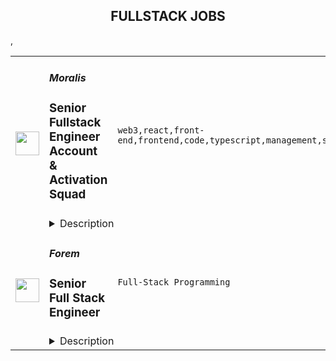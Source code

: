 <div align="center"><h2>FULLSTACK JOBS</h2></div><table><tr>
                <td width="100" height="100" rowspan="2">
                    <img src="https://remoteok.com/assets/img/jobs/76ebb617c70e6577acbdaf88372c467d1665126922.peg" width="38px" height="auto">
                </td>
                <td width="300">
                    <h5>Moralis</h5>
                    <h3>Senior Fullstack Engineer Account & Activation Squad</h3>
                </td>
                <td width="300">
                    <code>web3,react,front-end,frontend,code,typescript,management,senior,engineer,backend,fullstack</code>
                </td>
                <td width="200">
                <text>4 days ago</text>
                </td>
                <td width="100" rowspan="2">
                <a href="https://remoteOK.com/remote-jobs/remote-senior-fullstack-engineer-account-activation-squad-moralis-129395" align="right" target="_blank">Apply</a>
                </td>
            </tr>
            <tr>
                <td colspan="3">
                <details><summary>Description</summary>
                <p>Itâs not everyday you can say you work for the futureâ¦</p><p>â¨Unless you work at Moralis! â¨</p><p>Ready to dive into some cool new tech and join the company thatâs gonna see 1 million devs onboarded to Web3?ð</p><p>Then youâre in the right place!</p><p>Here at Moralis, we are dedicated to innovation and showing Web2 devs that thereâs more to life than justâ¦ Web2 ð</p><p>Web3 is the future, and weâre at the forefrontâ¦ Will you be joining us?ðª</p><p>Weâre looking for aÂ <strong>Senior Fullstack Engineer</strong>Â to join our fast-growing team to make transitioning to Web3 easy as 1-2-3 for developers all over the world.<br><br><br><strong><strong>About the roleÂ ð©âð»ð¨âð»</strong></strong><br></p><p>As a Senior Fullstack Engineer, youâll be part of the development team, and youâll be creating and maintaining REST APIs while ensuring that front-end features work seamlessly with our backend. This role expects a proactive individual who can independently plan, execute and finalize front or backend tasks using any available resource or research. The individual should be able to efficiently contribute code that follows best practices for whichever architecture or framework is used.<br><br><strong>Responsibilities</strong><br></p><ul> </ul><ul>
<li>Be a part of the development lifecycle in the backend and frontend, where the individual should be able to iteratively implement features with scalability and testability in mind.</li>
<li>Be responsible for owning and maintaining designated features from frontend to backend and the relationship between them.</li>
<li>Be a part of sprint planning and claim ownership of designated features to plan and execute.</li>
</ul><p><strong><strong><br>About youÂ ðââï¸ðââï¸</strong></strong><br></p><ul>
<li>You are comfortable writing Typescript and working with libraries such as React and Nest.js.</li>
<li>You have experience working with state management and CRUD applications.</li>
<li>You are passionate about what you do and are highly interested in keeping up with current best practices in your areas of expertise.</li>
</ul><p><br><strong>Key Qualifications</strong>Â </p><ul>
<li>3+ years of experience in engineering.</li>
<li>Great knowledge, experience, and proficiency with Node.js, React, PostgreSQL.</li>
<li>Fluent in English (written and spoken).</li>
<li>Extra merit if you have experience with Nest.js.</li>
</ul><p><strong>Are we a match made in heaven?ðââï¸ðââï¸</strong></p><p>Weâre serious about our team because we believe in people first, above all.</p><p>To be one of our teammates, we need a few things from you:</p><ul><li>Are you always looking for new ways to improve existing processes?</li></ul><ul> <li>Do you strive to reach the highest heights in every aspect of life?</li> <li>Are you able to work independently, as well as in a team?</li> <li>Do you love memes and gaming? ðð»ðð»</li> </ul><p>Â </p><p>If you answered yes to all the aboveâ¦ you might just be our newest teammate ð¤«</p><p>Youâll get to work with a fun-loving team in a remote-first company (weâre in over 39 countries and counting) and best of all, youâll be making a difference in the way developers in Web2 all over the world work.</p><p>Want to take things further?</p><p>Check out this â¨<a href="https://academy.moralis.io/mbs" rel="noopener noreferrer nofollow">free onboarding course</a>â¨ here to see exactly what itâs like to work at Moralis, and send in your application.<br></p><p><em>Please ensure that all resumes and communication must be submitted in English.</em></p><p><br></p><br/><br/>Please mention the word **ECENOMICAL** and tag RMzUuMTcxLjE0Ni4yMQ== when applying to show you read the job post completely (#RMzUuMTcxLjE0Ni4yMQ==). This is a beta feature to avoid spam applicants. Companies can search these words to find applicants that read this and see they're human.
                </details>
                </td>
            </tr>,<tr>
                <td width="100" height="100" rowspan="2">
                    <img src="https://wwr-pro.s3.amazonaws.com/logos/0081/7878/logo.gif" width="38px" height="auto">
                </td>
                <td width="300">
                    <h5>Forem</h5>
                    <h3> Senior Full Stack Engineer</h3>
                </td>
                <td width="300">
                    <code>Full-Stack Programming</code>
                </td>
                <td width="200">
                <text>3 days ago</text>
                </td>
                <td width="100" rowspan="2">
                <a href="https://weworkremotely.com/remote-jobs/forem-senior-full-stack-engineer" align="right" target="_blank">Apply</a>
                </td>
            </tr>
            <tr>
                <td colspan="3">
                <details><summary>Description</summary>
                <img src="https://we-work-remotely.imgix.net/logos/0081/7878/logo.gif?ixlib=rails-4.0.0&w=50&h=50&dpr=2&fit=fill&auto=compress" />

<p>
  <strong>Headquarters:</strong> New York, New York
    <br /><strong>URL:</strong> <a href="https://forem.com">https://forem.com</a>
</p>

<div>
<strong>Job description<br></strong><br>
</div><div>We are looking for a Senior Full Stack Engineer with strong front-end skills and experience with Ruby on Rails. This engineer will have the opportunity to work closely with members on the team and tackle a wide variety of technical challenges throughout the stack. This individual will need to take into consideration performance, accessibility, and user experience to ensure that we are providing a world-class community building experience for creators and users alike. The starting salary range for this role is $145,000 - $157,000 plus equity and is not location-based.<br><br>
</div><div>
<strong>Primary Responsibilities<br></strong><br>
</div><ul>
<li>Build thoughtful, accessible UI and components that by contributing to our component library<br><br>
</li>
<li>Design and expand the capabilities of our API (built with Ruby on Rails), and design and expand the capabilities of our web frontend, built in JavaScript and Preact<br><br>
</li>
<li>Work closely and collaboratively within a cross functional team that includes Product, Design, Engineering, as well as other stakeholders, like our Community team<br><br>
</li>
<li>Identify areas for growth and iteration on our application stack and advocate for them on the Engineering roadmap<br><br>
</li>
<li>Triage, debug, and fix bugs reported by users<br><br>
</li>
<li>Participate in code reviews, design and implementation conversations, and post-incident reviews<br><br>
</li>
</ul><div>
<strong>Skills or Experience We’d Like To See<br></strong><br>
</div><ul>
<li>4+ years of experience with Javascript including vanilla javascript, and Preact (or React)<br><br>
</li>
<li>At least 1 year of experience with Ruby on Rails<br><br>
</li>
<li>Knowledge of relational databases. Postgres experience is a plus<br><br>
</li>
<li>Experience writing high-quality, maintainable, readable code, with a focus on performance and accessibility<br><br>
</li>
<li>Experience with a range of frontend testing tools, ideally including component-level, End to End, and accessibility testing. Experience with Cypress is a plus<br><br>
</li>
<li>Experience working in an asynchronous, distributed team<br><br>
</li>
<li>Able to work independently and values as part of a team with strong communication skills<br><br>
</li>
<li>Thrives in a fast-paced start-up environment<br><br>
</li>
<li>Interest or experience in open source software and/or the open source community<br><br>
</li>
</ul><div>
<strong>Interview process<br></strong><br>
</div><div>We want our candidates to have the best possible interview experience because this is as much about you finding the right fit as it is us finding a great new addition to the team. We value candidates from all backgrounds and experiences and want our interview process to be representative of that. Here is what you can expect:<br><br>
</div><ul>
<li>Application review<br><br>
</li>
<li>Round 1: Hiring manager interview (60 mins)<br><br>
</li>
<li>Round 2: A short take-home that is meant to mimic real-life work and provide fodder for a synchronous technical conversation (90 mins)<br><br>
</li>
<li>Round 3: Team interview covering your take-home, your technical experience and your soft skills in teamwork, mentorship, and technical leadership (90 mins)<br><br>
</li>
<li>Round 4: Co-founder interview intended to cover your skills in collaboration and communication, as well as to provide a final opportunity for you to ask any lingering questions about the company strategy and progress (45 mins)<br><br>
</li>
</ul><div><br></div>

<p><strong>To apply:</strong> <a href="https://weworkremotely.com/remote-jobs/forem-senior-full-stack-engineer">https://weworkremotely.com/remote-jobs/forem-senior-full-stack-engineer</a></p>

                </details>
                </td>
            </tr>,<tr>
                <td width="100" height="100" rowspan="2">
                    <img src="https://remotive.com/job/1224255/logo" width="38px" height="auto">
                </td>
                <td width="300">
                    <h5>Discourse</h5>
                    <h3>Full Stack Engineer - Customer Solutions Team</h3>
                </td>
                <td width="300">
                    <code>developer,javascript,rails,ruby</code>
                </td>
                <td width="200">
                <text>6 days ago</text>
                </td>
                <td width="100" rowspan="2">
                <a href="https://remotive.com/remote-jobs/software-dev/full-stack-engineer-customer-solutions-team-1224255" align="right" target="_blank">Apply</a>
                </td>
            </tr>
            <tr>
                <td colspan="3">
                <details><summary>Description</summary>
                <div class="h5"><em>Salary dependent on location and experience</em></div>
<p class="h1"> </p>
<p class="h1"><!--block-->About the job</p>
<p>You will work closely with some of Discourse’s largest clients to help them with their extensive customizations. You will also be contributing to Discourse’s core product and official plugins.</p>
<p><!--block--><br>Responsibilities include:<br><br></p>
<ul>
<li><!--block-->Communicate daily with clients and work with them to agree on work priorities</li>
<li><!--block-->Implement and document client features</li>
<li><!--block-->Discuss and decide with internal Discourse teams whether features are appropriate in core, or in client plugins</li>
<li><!--block-->Maintain client-specific features against latest core versions</li>
<li><!--block-->Highlight new critical core features to high-profile clients</li>
<li><!--block-->Schedule and deploy patches and upgrades</li>
</ul>
<p><!--block--><br><strong>About you</strong></p>
<p><!--block--></p>
<ul>
<li>You are an experienced full stack developer who has an interest in proposing and providing direct solutions to aid in customer success. You have excellent written and verbal communication skills and are comfortable working in a fully remote team.</li>
<li>You should be excited about customizing open-source solutions to fit a customer’s requirements.</li>
<li>You have Ruby, Rails and JavaScript experience; Discourse applicants usually complete a paid trial project prior to joining the team.</li>
<li>You should be kind to your co-workers. We believe in a welcoming workplace where people from different backgrounds and cultures work together to create something great.</li>
</ul>
<p> </p>
<p><!--block--><br><strong>About us</strong><br><br></p>
<p>There are many benefits to working at Discourse including a flexible work schedule, 5 weeks of holiday per year, funding for a co-working space, and more! <a href="https://www.discourse.org/team#benefits" rel="nofollow">Learn more</a>.<br><br></p>
<p><!--block--><br><strong>How to Apply</strong></p>
<p><!--block--><br>Please send a detailed cover letter along with your resume to <a href="mailto:jobs+wwr@discourse.org" rel="nofollow">jobs+wwr@discourse.org</a><br><br></p>
<!--block-->
<p><br><br></p>
<img src="https://remotive.com/job/track/1224255/blank.gif?source=public_api" alt=""/>
                </details>
                </td>
            </tr></table>
